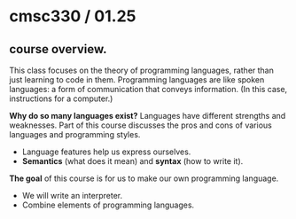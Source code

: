 # cmsc330 / 01.25

## course overview.

This class focuses on the theory of programming languages, rather than just learning to code in them. Programming languages are like spoken languages: a form of communication that conveys information. (In this case, instructions for a computer.) 

**Why do so many languages exist?** Languages have different strengths and weaknesses. Part of this course discusses the pros and cons of various languages and programming styles.

- Language features help us express ourselves.
- **Semantics** (what does it mean) and **syntax** (how to write it).

**The goal** of this course is for us to make our own programming language. 

- We will write an interpreter.
- Combine elements of programming languages.